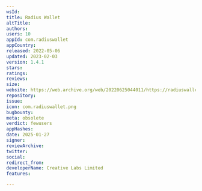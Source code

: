 ```yaml
---
wsId: 
title: Radius Wallet
altTitle: 
authors: 
users: 10
appId: com.radiuswallet
appCountry: 
released: 2022-05-06
updated: 2023-02-03
version: 1.4.1
stars: 
ratings: 
reviews: 
size: 
website: https://web.archive.org/web/20220625044011/https://radiuswallet.com/
repository: 
issue: 
icon: com.radiuswallet.png
bugbounty: 
meta: obsolete
verdict: fewusers
appHashes: 
date: 2025-01-27
signer: 
reviewArchive: 
twitter: 
social: 
redirect_from: 
developerName: Creative Labs Limited
features: 

---
```


